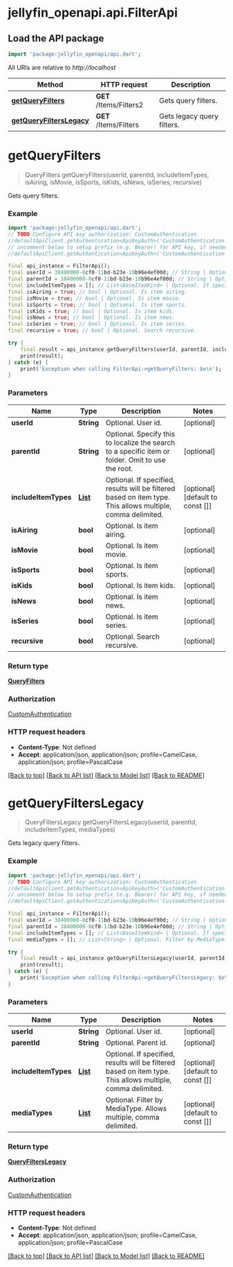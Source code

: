 # jellyfin_openapi.api.FilterApi

## Load the API package
```dart
import 'package:jellyfin_openapi/api.dart';
```

All URIs are relative to *http://localhost*

Method | HTTP request | Description
------------- | ------------- | -------------
[**getQueryFilters**](FilterApi.md#getqueryfilters) | **GET** /Items/Filters2 | Gets query filters.
[**getQueryFiltersLegacy**](FilterApi.md#getqueryfilterslegacy) | **GET** /Items/Filters | Gets legacy query filters.


# **getQueryFilters**
> QueryFilters getQueryFilters(userId, parentId, includeItemTypes, isAiring, isMovie, isSports, isKids, isNews, isSeries, recursive)

Gets query filters.

### Example
```dart
import 'package:jellyfin_openapi/api.dart';
// TODO Configure API key authorization: CustomAuthentication
//defaultApiClient.getAuthentication<ApiKeyAuth>('CustomAuthentication').apiKey = 'YOUR_API_KEY';
// uncomment below to setup prefix (e.g. Bearer) for API key, if needed
//defaultApiClient.getAuthentication<ApiKeyAuth>('CustomAuthentication').apiKeyPrefix = 'Bearer';

final api_instance = FilterApi();
final userId = 38400000-8cf0-11bd-b23e-10b96e4ef00d; // String | Optional. User id.
final parentId = 38400000-8cf0-11bd-b23e-10b96e4ef00d; // String | Optional. Specify this to localize the search to a specific item or folder. Omit to use the root.
final includeItemTypes = []; // List<BaseItemKind> | Optional. If specified, results will be filtered based on item type. This allows multiple, comma delimited.
final isAiring = true; // bool | Optional. Is item airing.
final isMovie = true; // bool | Optional. Is item movie.
final isSports = true; // bool | Optional. Is item sports.
final isKids = true; // bool | Optional. Is item kids.
final isNews = true; // bool | Optional. Is item news.
final isSeries = true; // bool | Optional. Is item series.
final recursive = true; // bool | Optional. Search recursive.

try {
    final result = api_instance.getQueryFilters(userId, parentId, includeItemTypes, isAiring, isMovie, isSports, isKids, isNews, isSeries, recursive);
    print(result);
} catch (e) {
    print('Exception when calling FilterApi->getQueryFilters: $e\n');
}
```

### Parameters

Name | Type | Description  | Notes
------------- | ------------- | ------------- | -------------
 **userId** | **String**| Optional. User id. | [optional] 
 **parentId** | **String**| Optional. Specify this to localize the search to a specific item or folder. Omit to use the root. | [optional] 
 **includeItemTypes** | [**List<BaseItemKind>**](BaseItemKind.md)| Optional. If specified, results will be filtered based on item type. This allows multiple, comma delimited. | [optional] [default to const []]
 **isAiring** | **bool**| Optional. Is item airing. | [optional] 
 **isMovie** | **bool**| Optional. Is item movie. | [optional] 
 **isSports** | **bool**| Optional. Is item sports. | [optional] 
 **isKids** | **bool**| Optional. Is item kids. | [optional] 
 **isNews** | **bool**| Optional. Is item news. | [optional] 
 **isSeries** | **bool**| Optional. Is item series. | [optional] 
 **recursive** | **bool**| Optional. Search recursive. | [optional] 

### Return type

[**QueryFilters**](QueryFilters.md)

### Authorization

[CustomAuthentication](../README.md#CustomAuthentication)

### HTTP request headers

 - **Content-Type**: Not defined
 - **Accept**: application/json, application/json; profile=CamelCase, application/json; profile=PascalCase

[[Back to top]](#) [[Back to API list]](../README.md#documentation-for-api-endpoints) [[Back to Model list]](../README.md#documentation-for-models) [[Back to README]](../README.md)

# **getQueryFiltersLegacy**
> QueryFiltersLegacy getQueryFiltersLegacy(userId, parentId, includeItemTypes, mediaTypes)

Gets legacy query filters.

### Example
```dart
import 'package:jellyfin_openapi/api.dart';
// TODO Configure API key authorization: CustomAuthentication
//defaultApiClient.getAuthentication<ApiKeyAuth>('CustomAuthentication').apiKey = 'YOUR_API_KEY';
// uncomment below to setup prefix (e.g. Bearer) for API key, if needed
//defaultApiClient.getAuthentication<ApiKeyAuth>('CustomAuthentication').apiKeyPrefix = 'Bearer';

final api_instance = FilterApi();
final userId = 38400000-8cf0-11bd-b23e-10b96e4ef00d; // String | Optional. User id.
final parentId = 38400000-8cf0-11bd-b23e-10b96e4ef00d; // String | Optional. Parent id.
final includeItemTypes = []; // List<BaseItemKind> | Optional. If specified, results will be filtered based on item type. This allows multiple, comma delimited.
final mediaTypes = []; // List<String> | Optional. Filter by MediaType. Allows multiple, comma delimited.

try {
    final result = api_instance.getQueryFiltersLegacy(userId, parentId, includeItemTypes, mediaTypes);
    print(result);
} catch (e) {
    print('Exception when calling FilterApi->getQueryFiltersLegacy: $e\n');
}
```

### Parameters

Name | Type | Description  | Notes
------------- | ------------- | ------------- | -------------
 **userId** | **String**| Optional. User id. | [optional] 
 **parentId** | **String**| Optional. Parent id. | [optional] 
 **includeItemTypes** | [**List<BaseItemKind>**](BaseItemKind.md)| Optional. If specified, results will be filtered based on item type. This allows multiple, comma delimited. | [optional] [default to const []]
 **mediaTypes** | [**List<String>**](String.md)| Optional. Filter by MediaType. Allows multiple, comma delimited. | [optional] [default to const []]

### Return type

[**QueryFiltersLegacy**](QueryFiltersLegacy.md)

### Authorization

[CustomAuthentication](../README.md#CustomAuthentication)

### HTTP request headers

 - **Content-Type**: Not defined
 - **Accept**: application/json, application/json; profile=CamelCase, application/json; profile=PascalCase

[[Back to top]](#) [[Back to API list]](../README.md#documentation-for-api-endpoints) [[Back to Model list]](../README.md#documentation-for-models) [[Back to README]](../README.md)

